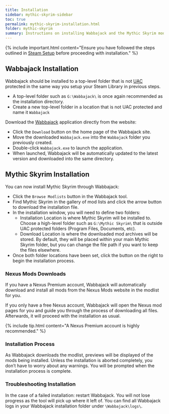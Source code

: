 ```yaml
---
title: Installation
sidebar: mythic-skyrim-sidebar
toc: true
permalink: mythic-skyrim-installation.html
folder: mythic-skyrim
summary: Instructions on installing Wabbajack and the Mythic Skyrim modlist.
---
```


{% include important.html content="Ensure you have followed the steps outlined in [Steam Setup] before proceeding with installation." %}


## Wabbajack Installation

Wabbajack should be installed to a top-level folder that is not <a href="#" data-toggle="tooltip" data-original-title="{{site.data.glossary.uac}}">UAC</a> protected in the same way you setup your Steam Library in previous steps.
* A top-level folder such as `G:\Wabbajack\` is once again recommended as the installation directory.
* Create a new top-level folder in a location that is not UAC protected and name it `Wabbajack`

Download the [Wabbajack] application directly from the website: 
* Click the `Download` button on the home page of the Wabbajack site.
* Move the downloaded `Wabbajack.exe` into the `Wabbajack` folder you previously created.
* Double-click `Wabbajack.exe` to launch the application.
* When launched, Wabbajack will be automatically updated to the latest version and downloaded into the same directory.


## Mythic Skyrim Installation

You can now install Mythic Skyrim through Wabbajack:
* Click the `Browse Modlists` button in the Wabbajack tool.
* Find Mythic Skyrim in the gallery of mod lists and click the arrow button to download the installation file.
* In the installation window, you will need to define two folders:
  * Installation Location is where Mythic Skyrim will be installed to. Choose a high-level folder such as `G:\Mythic Skyrim\` that is outside UAC protected folders (Program Files, Documents, etc).
  * Download Location is where the downloaded mod archives will be stored. By default, they will be placed within your main Mythic Skyrim folder, but you can change the file path if you want to keep the files elsewhere.
* Once both folder locations have been set, click the button on the right to begin the installation process. 


### Nexus Mods Downloads

If you have a Nexus Premium account, Wabbajack will automatically download and install all mods from the Nexus Mods website in the modlist for you.

If you only have a free Nexus account, Wabbajack will open the Nexus mod pages for you and guide you through the process of downloading all files.
Afterwards, it will proceed with the installation as usual.

{% include tip.html content="A Nexus Premium account is highly recommended." %}


### Installation Process

As Wabbajack downloads the modlist, previews will be displayed of the mods being installed.
Unless the installation is aborted completely, you don’t have to worry about any warnings.
You will be prompted when the installation process is complete.

### Troubleshooting Installation
In the case of a failed installation: restart Wabbajack. You will not lose progress as the tool will pick up where it left of.
You can find all Wabbajack logs in your Wabbajack installation folder under `\Wabbajack\logs\`.


[Wabbajack]: https://www.wabbajack.org/#/
[Steam Setup]: mythic-skyrim-steam-setup.html
